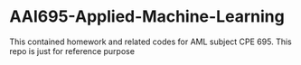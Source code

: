 # AAI695-Applied-Machine-Learning

This contained homework and related codes for AML subject CPE 695. This repo is just for reference purpose
